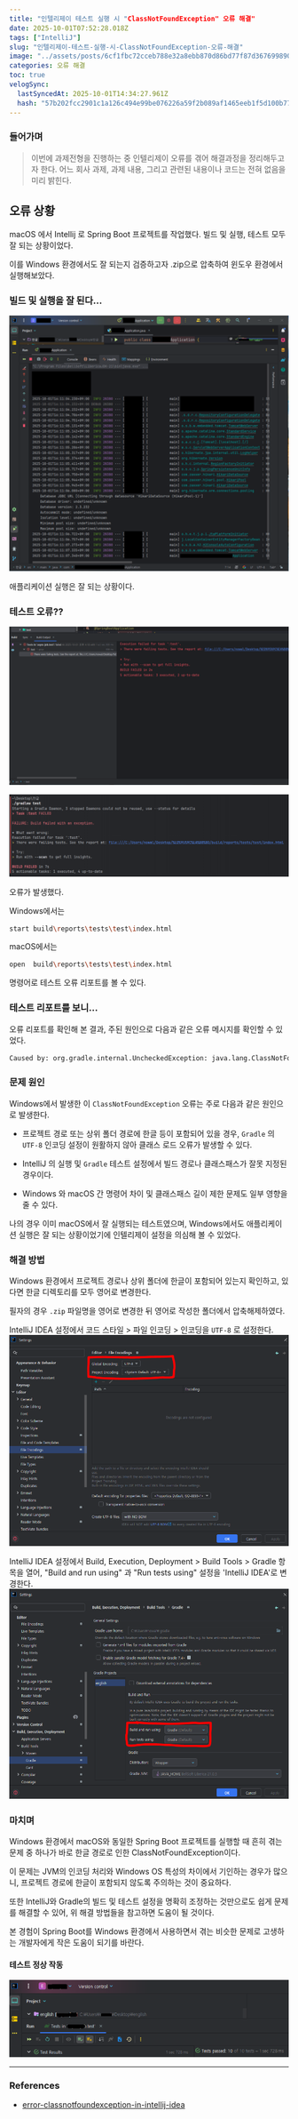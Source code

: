 ```yaml
---
title: "인텔리제이 테스트 실행 시 "ClassNotFoundException" 오류 해결"
date: 2025-10-01T07:52:28.018Z
tags: ["IntelliJ"]
slug: "인텔리제이-테스트-실행-시-ClassNotFoundException-오류-해결"
image: "../assets/posts/6cf1fbc72cceb788e32a8ebb870d86bd77f87d367699890de2e71b314f44b8a3.png"
categories: 오류 해결
toc: true
velogSync:
  lastSyncedAt: 2025-10-01T14:34:27.961Z
  hash: "57b202fcc2901c1a126c494e99be076226a59f2b089af1465eeb1f5d100b7718"
---
```


### 들어가며

> 이번에 과제전형을 진행하는 중 인텔리제이 오류를 겪어 해결과정을 정리해두고자 한다.
> 어느 회사 과제, 과제 내용, 그리고 관련된 내용이나 코드는 전혀 없음을 미리 밝힌다.

## 오류 상황

macOS 에서 Intellij 로 Spring Boot 프로젝트를 작업했다. 빌드 및 실행, 테스트 모두 잘 되는 상황이었다.

이를 Windows 환경에서도 잘 되는지 검증하고자 .zip으로 압축하여 윈도우 환경에서 실행해보았다.

### 빌드 및 실행을 잘 된다...

![](/assets/posts/3e749e74b342f07f1dcf1a39d217d23855af700e3d9870afadcfaa92ae67ccb8.png)


애플리케이션 실행은 잘 되는 상황이다.

### 테스트 오류??

![](/assets/posts/4a4f11097654079b517f70eb4e35e9b3342210bd59fa7633eef7feb73d23291a.png)

![](/assets/posts/5f5751333f73cd23077211e18bc9f30264634c7076cd59170b8af0357eee72ec.png)

오류가 발생했다. 

Windows에서는

```bash
start build\reports\tests\test\index.html
```

macOS에서는

```bash
open  build\reports\tests\test\index.html
``` 

명령어로 테스트 오류 리포트를 볼 수 있다.

### 테스트 리포트를 보니...

오류 리포트를 확인해 본 결과, 주된 원인으로 다음과 같은 오류 메시지를 확인할 수 있었다.

```bash
Caused by: org.gradle.internal.UncheckedException: java.lang.ClassNotFoundException
```

### 문제 원인

Windows에서 발생한 이 `ClassNotFoundException` 오류는 주로 다음과 같은 원인으로 발생한다.

- 프로젝트 경로 또는 상위 폴더 경로에 한글 등이 포함되어 있을 경우, `Gradle` 의 `UTF-8`  인코딩 설정이 원활하지 않아 클래스 로드 오류가 발생할 수 있다.

- IntelliJ 의 실행 및 `Gradle` 테스트 설정에서 빌드 경로나 클래스패스가 잘못 지정된 경우이다.

- Windows 와 macOS 간 명령어 차이 및 클래스패스 길이 제한 문제도 일부 영향을 줄 수 있다.

나의 경우 이미 macOS에서 잘 실행되는 테스트였으며, Windows에서도 애플리케이션 실행은 잘 되는 상황이었기에 인텔리제이 설정을 의심해 볼 수 있었다.

### 해결 방법

Windows 환경에서 프로젝트 경로나 상위 폴더에 한글이 포함되어 있는지 확인하고, 있다면 한글 디렉토리를 모두 영어로 변경한다.

필자의 경우 `.zip` 파일명을 영어로 변경한 뒤 영어로 작성한 폴더에서 압축해제하였다.

IntelliJ IDEA 설정에서 코드 스타일 > 파일 인코딩 > 인코딩을 `UTF-8` 로 설정한다.
![](/assets/posts/95845b7787779e2023fef9336f708134135aea5f16e830fb8603b96a95990493.png)

IntelliJ IDEA 설정에서 Build, Execution, Deployment > Build Tools > Gradle 항목을 열어, "Build and run using" 과 "Run tests using" 설정을 'IntelliJ IDEA'로 변경한다.
![](/assets/posts/76314b5a263054efb84a2d6680aa1aaf2f99bc39fde75e003b155ef8962876b5.png)

### 마치며 

Windows 환경에서 macOS와 동일한 Spring Boot 프로젝트를 실행할 때 흔히 겪는 문제 중 하나가 바로 한글 경로로 인한 ClassNotFoundException이다.

이 문제는 JVM의 인코딩 처리와 Windows OS 특성의 차이에서 기인하는 경우가 많으니, 프로젝트 경로에 한글이 포함되지 않도록 주의하는 것이 중요하다.

또한 IntelliJ와 Gradle의 빌드 및 테스트 설정을 명확히 조정하는 것만으로도 쉽게 문제를 해결할 수 있어, 위 해결 방법들을 참고하면 도움이 될 것이다.


본 경험이 Spring Boot를 Windows 환경에서 사용하면서 겪는 비슷한 문제로 고생하는 개발자에게 작은 도움이 되기를 바란다.

#### 테스트 정상 작동
![](/assets/posts/323e9244ac5ec9b8e149523177268113e96e8d20326a0f073789c8224d31cd68.png)

---

### References
- [error-classnotfoundexception-in-intellij-idea](https://stackoverflow.com/questions/17300318/error-classnotfoundexception-in-intellij-idea)